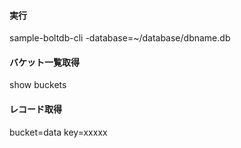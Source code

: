 
#### 実行

sample-boltdb-cli -database=~/database/dbname.db

#### バケット一覧取得

show buckets

#### レコード取得

bucket=data key=xxxxx
